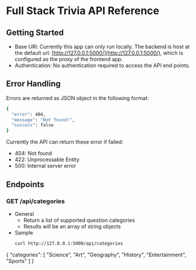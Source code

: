 # Full Stack Trivia API Reference 

## Getting Started
* Base URl: Currently this app can only run locally. The backend is host at the default url: [http://127.0.0.1:5000/](http://127.0.0.1:5000/), which is configured as the proxy of the frontend app.
* Authentication: No authentication required to access the API end points.

## Error Handling
Errors are returned as JSON object in the following format: 
```bash
{
  "error": 404, 
  "message": "Not found!", 
  "success": false
}
```
Currently the API can return these error if failed: 
* 404: Not found
* 422: Unprocessable Entity
* 500: Internal server error


## Endpoints

### GET /api/categories 
* General
    - Return a list of supported question categories
    - Results will be an array of string objects
* Sample 
    ```bash
    curl http://127.0.0.1:5000/api/categories
    
{
  "categories": [
    "Science", 
    "Art", 
    "Geography", 
    "History", 
    "Entertainment", 
    "Sports"
  ]
}
```
